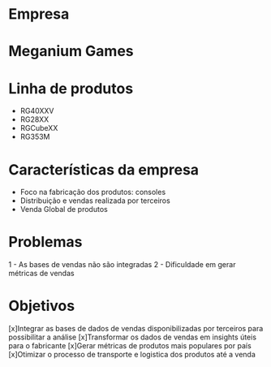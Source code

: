 # Empresa
<h1>Meganium Games</h1>

# Linha de produtos
- RG40XXV
- RG28XX
- RGCubeXX 
- RG353M 

# Características da empresa
- Foco na fabricação dos produtos: consoles
- Distribuição e vendas realizada por terceiros
- Venda Global de produtos

# Problemas
1 - As bases de vendas não são integradas
2 - Dificuldade em gerar métricas de vendas

# Objetivos
[x]Integrar as bases de dados de vendas disponibilizadas por terceiros para possibilitar a análise
[x]Transformar os dados de vendas em insights úteis para o fabricante
[x]Gerar métricas de produtos mais populares por país
[x]Otimizar o processo de transporte e logistica dos produtos até a venda
